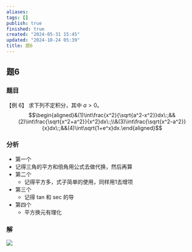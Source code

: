 ```yaml
---
aliases: 
tags: []
publish: true
finished: true
created: "2024-05-31 15:45"
updated: "2024-10-24 05:39"
title: 题6
---
```

## 题6
### 题目
【例 6】 求下列不定积分，其中 $a>0$。
$$\begin{aligned}&(1)\int\frac{x^2}{\sqrt{a^2-x^2}}dx\:;&&(2)\int\frac{\sqrt{x^2+a^2}}{x^2}dx\:;\\&(3)\int\frac{\sqrt{x^2-a^2}}{x}dx\:;&&(4)\int\sqrt{1+e^x}dx.\end{aligned}$$
### 分析
- 第一个
- 记得三角的平方和倍角用公式去做代换，然后再算
- 第二个
  - 记得平方多，式子简单的使用，同样用1去增项
- 第三个
  - 记得 tan 和 sec 的导
- 第四个
  - 平方换元有理化
### 解
![](https://img.hwenyi.tech/202402161229027.webp)
